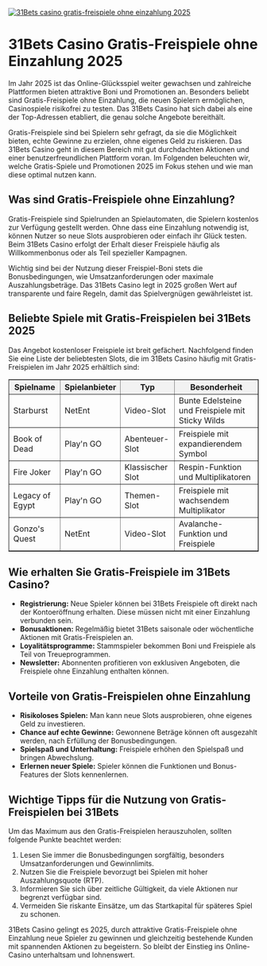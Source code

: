 [![31Bets casino gratis-freispiele ohne einzahlung 2025](https://123-caf.pages.dev/gitsignup.png)](https://vrmoo.ru/Bt82HjjY)

<h1>31Bets Casino Gratis-Freispiele ohne Einzahlung 2025</h1>  <p>Im Jahr 2025 ist das Online-Glücksspiel weiter gewachsen und zahlreiche Plattformen bieten attraktive Boni und Promotionen an. Besonders beliebt sind Gratis-Freispiele ohne Einzahlung, die neuen Spielern ermöglichen, Casinospiele risikofrei zu testen. Das 31Bets Casino hat sich dabei als eine der Top-Adressen etabliert, die genau solche Angebote bereithält.</p>  <p>Gratis-Freispiele sind bei Spielern sehr gefragt, da sie die Möglichkeit bieten, echte Gewinne zu erzielen, ohne eigenes Geld zu riskieren. Das 31Bets Casino geht in diesem Bereich mit gut durchdachten Aktionen und einer benutzerfreundlichen Plattform voran. Im Folgenden beleuchten wir, welche Gratis-Spiele und Promotionen 2025 im Fokus stehen und wie man diese optimal nutzen kann.</p>  <h2>Was sind Gratis-Freispiele ohne Einzahlung?</h2>  <p>Gratis-Freispiele sind Spielrunden an Spielautomaten, die Spielern kostenlos zur Verfügung gestellt werden. Ohne dass eine Einzahlung notwendig ist, können Nutzer so neue Slots ausprobieren oder einfach ihr Glück testen. Beim 31Bets Casino erfolgt der Erhalt dieser Freispiele häufig als Willkommenbonus oder als Teil spezieller Kampagnen.</p>  <p>Wichtig sind bei der Nutzung dieser Freispiel-Boni stets die Bonusbedingungen, wie Umsatzanforderungen oder maximale Auszahlungsbeträge. Das 31Bets Casino legt in 2025 großen Wert auf transparente und faire Regeln, damit das Spielvergnügen gewährleistet ist.</p>  <h2>Beliebte Spiele mit Gratis-Freispielen bei 31Bets 2025</h2>  <p>Das Angebot kostenloser Freispiele ist breit gefächert. Nachfolgend finden Sie eine Liste der beliebtesten Slots, die im 31Bets Casino häufig mit Gratis-Freispielen im Jahr 2025 erhältlich sind:</p>  <table border="1" cellpadding="8" cellspacing="0" style="border-collapse: collapse; width: 100%;">   <thead>     <tr style="background-color: #f2f2f2;">       <th>Spielname</th>       <th>Spielanbieter</th>       <th>Typ</th>       <th>Besonderheit</th>     </tr>   </thead>   <tbody>     <tr>       <td>Starburst</td>       <td>NetEnt</td>       <td>Video-Slot</td>       <td>Bunte Edelsteine und Freispiele mit Sticky Wilds</td>     </tr>     <tr>       <td>Book of Dead</td>       <td>Play'n GO</td>       <td>Abenteuer-Slot</td>       <td>Freispiele mit expandierendem Symbol</td>     </tr>     <tr>       <td>Fire Joker</td>       <td>Play'n GO</td>       <td>Klassischer Slot</td>       <td>Respin-Funktion und Multiplikatoren</td>     </tr>     <tr>       <td>Legacy of Egypt</td>       <td>Play'n GO</td>       <td>Themen-Slot</td>       <td>Freispiele mit wachsendem Multiplikator</td>     </tr>     <tr>       <td>Gonzo's Quest</td>       <td>NetEnt</td>       <td>Video-Slot</td>       <td>Avalanche-Funktion und Freispiele</td>     </tr>   </tbody> </table>  <h2>Wie erhalten Sie Gratis-Freispiele im 31Bets Casino?</h2>  <ul>   <li><strong>Registrierung:</strong> Neue Spieler können bei 31Bets Freispiele oft direkt nach der Kontoeröffnung erhalten. Diese müssen nicht mit einer Einzahlung verbunden sein.</li>   <li><strong>Bonusaktionen:</strong> Regelmäßig bietet 31Bets saisonale oder wöchentliche Aktionen mit Gratis-Freispielen an.</li>   <li><strong>Loyalitätsprogramme:</strong> Stammspieler bekommen Boni und Freispiele als Teil von Treueprogrammen.</li>   <li><strong>Newsletter:</strong> Abonnenten profitieren von exklusiven Angeboten, die Freispiele ohne Einzahlung enthalten können.</li> </ul>  <h2>Vorteile von Gratis-Freispielen ohne Einzahlung</h2>  <ul>   <li><strong>Risikoloses Spielen:</strong> Man kann neue Slots ausprobieren, ohne eigenes Geld zu investieren.</li>   <li><strong>Chance auf echte Gewinne:</strong> Gewonnene Beträge können oft ausgezahlt werden, nach Erfüllung der Bonusbedingungen.</li>   <li><strong>Spielspaß und Unterhaltung:</strong> Freispiele erhöhen den Spielspaß und bringen Abwechslung.</li>   <li><strong>Erlernen neuer Spiele:</strong> Spieler können die Funktionen und Bonus-Features der Slots kennenlernen.</li> </ul>  <h2>Wichtige Tipps für die Nutzung von Gratis-Freispielen bei 31Bets</h2>  <p>Um das Maximum aus den Gratis-Freispielen herauszuholen, sollten folgende Punkte beachtet werden:</p>  <ol>   <li>Lesen Sie immer die Bonusbedingungen sorgfältig, besonders Umsatzanforderungen und Gewinnlimits.</li>   <li>Nutzen Sie die Freispiele bevorzugt bei Spielen mit hoher Auszahlungsquote (RTP).</li>   <li>Informieren Sie sich über zeitliche Gültigkeit, da viele Aktionen nur begrenzt verfügbar sind.</li>   <li>Vermeiden Sie riskante Einsätze, um das Startkapital für späteres Spiel zu schonen.</li> </ol>  <p>31Bets Casino gelingt es 2025, durch attraktive Gratis-Freispiele ohne Einzahlung neue Spieler zu gewinnen und gleichzeitig bestehende Kunden mit spannenden Aktionen zu begeistern. So bleibt der Einstieg ins Online-Casino unterhaltsam und lohnenswert.</p>